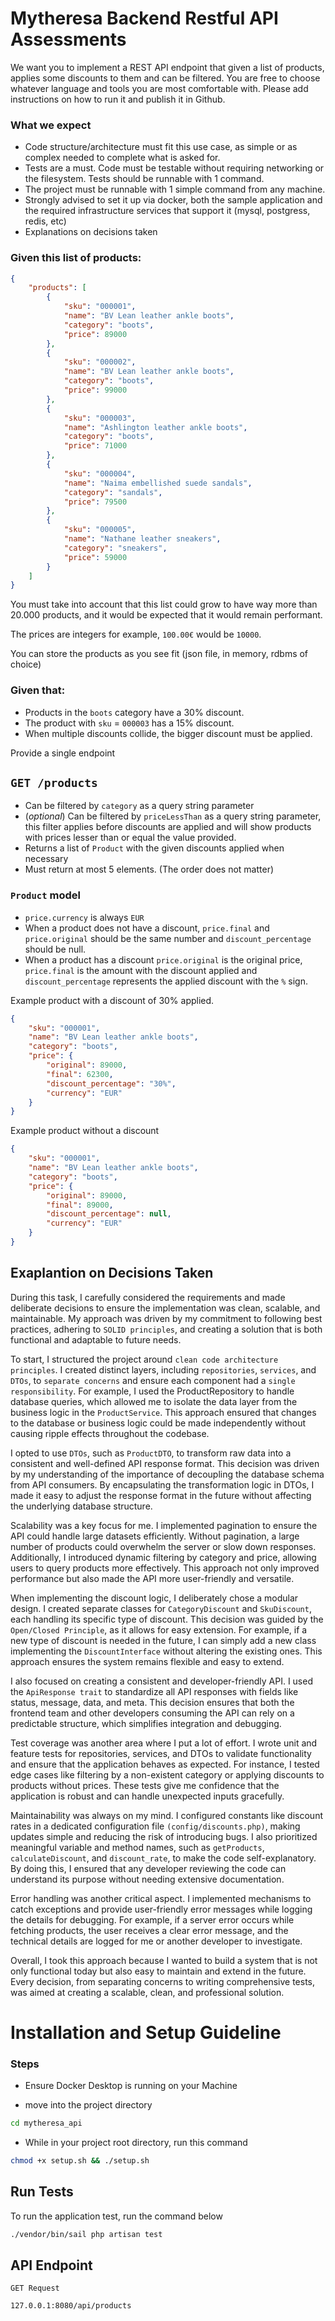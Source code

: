 # Mytheresa Backend Restful API Assessments
We want you to implement a REST API endpoint that given a list of products, applies some discounts to them and can be filtered.
You are free to choose whatever language and tools you are most comfortable with. Please add instructions on how to run it and publish it in Github.

### What we expect
- Code structure/architecture must fit this use case, as simple or as complex needed to complete what is asked for.
- Tests are a must. Code must be testable without requiring networking or the filesystem. Tests should be runnable with 1 command.
- The project must be runnable with 1 simple command from any machine.
- Strongly advised to set it up via docker, both the sample application and the required infrastructure services that support it (mysql, postgress, redis, etc)
- Explanations on decisions taken

### Given this list of products:
```json
{
	"products": [
		{
			"sku": "000001",
			"name": "BV Lean leather ankle boots",
			"category": "boots",
			"price": 89000
		},
		{
			"sku": "000002",
			"name": "BV Lean leather ankle boots",
			"category": "boots",
			"price": 99000
		},
		{
			"sku": "000003",
			"name": "Ashlington leather ankle boots",
			"category": "boots",
			"price": 71000
		},
		{
			"sku": "000004",
			"name": "Naima embellished suede sandals",
			"category": "sandals",
			"price": 79500
		},
		{
			"sku": "000005",
			"name": "Nathane leather sneakers",
			"category": "sneakers",
			"price": 59000
		}
	]
}
```

You must take into account that this list could grow to have way more than 20.000 products, and it would be expected that it would remain performant.

The prices are integers for example, `100.00€` would be `10000`.

You can store the products as you see fit (json file, in memory, rdbms of choice)

### Given that:

- Products in the `boots` category have a 30% discount.
- The product with `sku` = `000003` has a 15% discount.
- When multiple discounts collide, the bigger discount must be applied.

Provide a single endpoint

## `GET /products`
- Can be filtered by `category` as a query string parameter
- (_optional_) Can be filtered by `priceLessThan` as a query string parameter, this filter applies before discounts are applied and will show products with prices lesser than or equal the value provided.
- Returns a list of `Product` with the given discounts applied when necessary
- Must return at most 5 elements. (The order does not matter)


### `Product` model
- `price.currency` is always `EUR`
- When a product does not have a discount, `price.final` and `price.original` should be the same number and `discount_percentage` should be null.
- When a product has a discount `price.original` is the original price, `price.final` is the amount with the discount applied and `discount_percentage` represents the applied discount with the `%` sign.

Example product with a discount of 30% applied.

```json
{
	"sku": "000001",
	"name": "BV Lean leather ankle boots",
	"category": "boots",
	"price": {
		"original": 89000,
		"final": 62300,
		"discount_percentage": "30%",
		"currency": "EUR"
	}
}
```

Example product without a discount
```json
{
	"sku": "000001",
	"name": "BV Lean leather ankle boots",
	"category": "boots",
	"price": {
		"original": 89000,
		"final": 89000,
		"discount_percentage": null,
		"currency": "EUR"
	}
}
```

## Exaplantion on Decisions Taken
During this task, I carefully considered the requirements and made deliberate decisions to ensure the implementation was clean, scalable, and maintainable. My approach was driven by my commitment to following best practices, adhering to `SOLID principles`, and creating a solution that is both functional and adaptable to future needs.

To start, I structured the project around `clean code architecture principles`. I created distinct layers, including `repositories`, `services`, and `DTOs`, to `separate concerns` and ensure each component had a `single responsibility`. For example, I used the ProductRepository to handle database queries, which allowed me to isolate the data layer from the business logic in the `ProductService`. This approach ensured that changes to the database or business logic could be made independently without causing ripple effects throughout the codebase.

I opted to use `DTOs`, such as `ProductDTO`, to transform raw data into a consistent and well-defined API response format. This decision was driven by my understanding of the importance of decoupling the database schema from API consumers. By encapsulating the transformation logic in DTOs, I made it easy to adjust the response format in the future without affecting the underlying database structure.

Scalability was a key focus for me. I implemented pagination to ensure the API could handle large datasets efficiently. Without pagination, a large number of products could overwhelm the server or slow down responses. Additionally, I introduced dynamic filtering by category and price, allowing users to query products more effectively. This approach not only improved performance but also made the API more user-friendly and versatile.

When implementing the discount logic, I deliberately chose a modular design. I created separate classes for `CategoryDiscount` and `SkuDiscount`, each handling its specific type of discount. This decision was guided by the `Open/Closed Principle`, as it allows for easy extension. For example, if a new type of discount is needed in the future, I can simply add a new class implementing the `DiscountInterface` without altering the existing ones. This approach ensures the system remains flexible and easy to extend.

I also focused on creating a consistent and developer-friendly API. I used the `ApiResponse trait` to standardize all API responses with fields like status, message, data, and meta. This decision ensures that both the frontend team and other developers consuming the API can rely on a predictable structure, which simplifies integration and debugging.

Test coverage was another area where I put a lot of effort. I wrote unit and feature tests for repositories, services, and DTOs to validate functionality and ensure that the application behaves as expected. For instance, I tested edge cases like filtering by a non-existent category or applying discounts to products without prices. These tests give me confidence that the application is robust and can handle unexpected inputs gracefully.

Maintainability was always on my mind. I configured constants like discount rates in a dedicated configuration file `(config/discounts.php)`, making updates simple and reducing the risk of introducing bugs. I also prioritized meaningful variable and method names, such as `getProducts`, `calculateDiscount`, and `discount_rate`, to make the code self-explanatory. By doing this, I ensured that any developer reviewing the code can understand its purpose without needing extensive documentation.

Error handling was another critical aspect. I implemented mechanisms to catch exceptions and provide user-friendly error messages while logging the details for debugging. For example, if a server error occurs while fetching products, the user receives a clear error message, and the technical details are logged for me or another developer to investigate.

Overall, I took this approach because I wanted to build a system that is not only functional today but also easy to maintain and extend in the future. Every decision, from separating concerns to writing comprehensive tests, was aimed at creating a scalable, clean, and professional solution.

# Installation and Setup Guideline

### Steps
- Ensure Docker Desktop is running on your Machine

- move into the project directory
```bash
cd mytheresa_api
```

- While in your project root directory, run this command
```sh
chmod +x setup.sh && ./setup.sh
```

## Run Tests
To run the application test, run the command below
```sh
./vendor/bin/sail php artisan test
```

## API Endpoint
`GET Request`
```bash
127.0.0.1:8080/api/products
```
